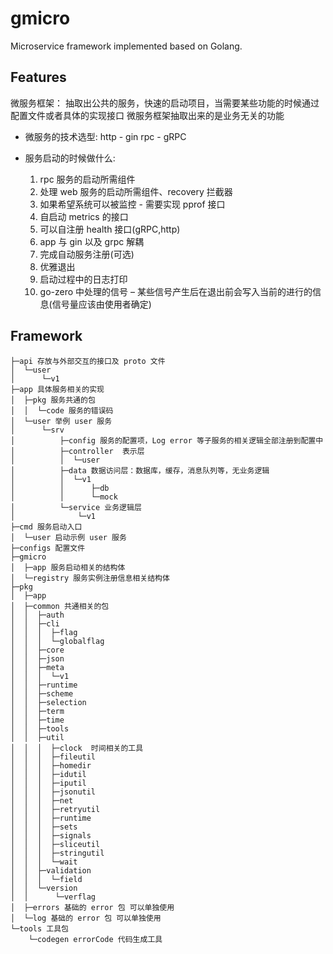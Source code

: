 # gmicro
Microservice framework implemented based on Golang.

## Features
微服务框架：
抽取出公共的服务，快速的启动项目，当需要某些功能的时候通过配置文件或者具体的实现接口
微服务框架抽取出来的是业务无关的功能
- 微服务的技术选型:
	http - gin
	rpc - gRPC

- 服务启动的时候做什么:
	1. rpc 服务的启动所需组件
	2. 处理 web 服务的启动所需组件、recovery 拦截器
	3. 如果希望系统可以被监控 - 需要实现 pprof 接口
	4. 自启动 metrics 的接口
	5. 可以自注册 health 接口(gRPC,http)
	6. app 与 gin 以及 grpc 解耦
	7. 完成自动服务注册(可选)
	8. 优雅退出
	9. 启动过程中的日志打印
	10. go-zero 中处理的信号 – 某些信号产生后在退出前会写入当前的进行的信息(信号量应该由使用者确定)

## Framework
```shell
├─api 存放与外部交互的接口及 proto 文件
│  └─user
│      └─v1
├─app 具体服务相关的实现
│  ├─pkg 服务共通的包
│  │  └─code 服务的错误码
│  └─user 举例 user 服务
│      └─srv
│          ├─config 服务的配置项，Log error 等子服务的相关逻辑全部注册到配置中
│          ├─controller  表示层
│          │  └─user
│          ├─data 数据访问层：数据库，缓存，消息队列等，无业务逻辑
│          │  └─v1
│          │      ├─db
│          │      └─mock
│          └─service 业务逻辑层
│              └─v1
├─cmd 服务启动入口
│  └─user 启动示例 user 服务
├─configs 配置文件
├─gmicro
│  ├─app 服务启动相关的结构体
│  └─registry 服务实例注册信息相关结构体
├─pkg
│  ├─app
│  ├─common 共通相关的包
│  │  ├─auth
│  │  ├─cli
│  │  │  ├─flag
│  │  │  └─globalflag
│  │  ├─core
│  │  ├─json
│  │  ├─meta
│  │  │  └─v1
│  │  ├─runtime
│  │  ├─scheme
│  │  ├─selection
│  │  ├─term
│  │  ├─time
│  │  ├─tools
│  │  ├─util
│  │  │  ├─clock  时间相关的工具
│  │  │  ├─fileutil
│  │  │  ├─homedir
│  │  │  ├─idutil
│  │  │  ├─iputil
│  │  │  ├─jsonutil
│  │  │  ├─net
│  │  │  ├─retryutil
│  │  │  ├─runtime
│  │  │  ├─sets
│  │  │  ├─signals
│  │  │  ├─sliceutil
│  │  │  ├─stringutil
│  │  │  └─wait
│  │  ├─validation
│  │  │  └─field
│  │  └─version
│  │      └─verflag
│  ├─errors 基础的 error 包 可以单独使用
│  └─log 基础的 error 包 可以单独使用
└─tools 工具包
	└─codegen errorCode 代码生成工具 
```



